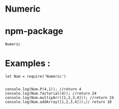 # Numeric
# npm-package

```
Numeric
```

# Examples  :

```
let Num = require('Numeric')


console.log(Num.P(4,1)); //return 4
console.log(Num.factorial(4)); //return 24
console.log(Num.multipArr([1,2,3,4])); //return 24
console.log(Num.addArray([1,2,3,4]));// return 10


```
